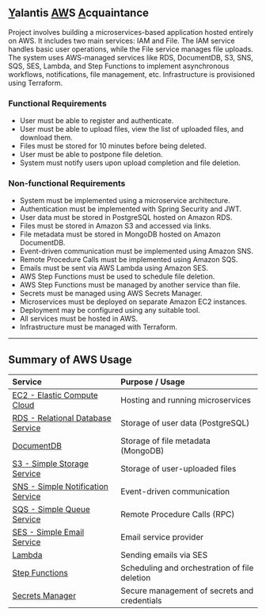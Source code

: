 ## <ins>Y</ins>alantis <ins>AW</ins>S <ins>A</ins>cquaintance

Project involves building a microservices-based application hosted entirely on AWS. It includes two
main services: IAM and File. The IAM service handles basic user operations, while the File service
manages file uploads. The system uses AWS-managed services like RDS, DocumentDB, S3, SNS, SQS, SES,
Lambda, and Step Functions to implement asynchronous workflows, notifications, file management, etc.
Infrastructure is provisioned using Terraform.

### Functional Requirements

- User must be able to register and authenticate.
- User must be able to upload files, view the list of uploaded files, and download them.
- Files must be stored for 10 minutes before being deleted.
- User must be able to postpone file deletion.
- System must notify users upon upload completion and file deletion.

### Non-functional Requirements

- System must be implemented using a microservice architecture.
- Authentication must be implemented with Spring Security and JWT.
- User data must be stored in PostgreSQL hosted on Amazon RDS.
- Files must be stored in Amazon S3 and accessed via links.
- File metadata must be stored in MongoDB hosted on Amazon DocumentDB.
- Event-driven communication must be implemented using Amazon SNS.
- Remote Procedure Calls must be implemented using Amazon SQS.
- Emails must be sent via AWS Lambda using Amazon SES.
- AWS Step Functions must be used to schedule file deletion.
- AWS Step Functions must be managed by another service than file.
- Secrets must be managed using AWS Secrets Manager.
- Microservices must be deployed on separate Amazon EC2 instances.
- Deployment may be configured using any suitable tool.
- All services must be hosted in AWS.
- Infrastructure must be managed with Terraform.

---

## Summary of AWS Usage

| Service                                                          | Purpose / Usage                               |
|:-----------------------------------------------------------------|:----------------------------------------------|
| [EC2 - Elastic Compute Cloud](https://aws.amazon.com/ec2/)       | Hosting and running microservices             |
| [RDS - Relational Database Service](https://aws.amazon.com/rds/) | Storage of user data (PostgreSQL)             |
| [DocumentDB](https://aws.amazon.com/documentdb/)                 | Storage of file metadata (MongoDB)            |
| [S3 - Simple Storage Service](https://aws.amazon.com/s3/)        | Storage of user-uploaded files                |
| [SNS - Simple Notification Service](https://aws.amazon.com/sns/) | Event-driven communication                    |
| [SQS - Simple Queue Service](https://aws.amazon.com/sqs/)        | Remote Procedure Calls (RPC)                  |
| [SES - Simple Email Service](https://aws.amazon.com/ses/)        | Email service provider                        |
| [Lambda](https://aws.amazon.com/lambda/)                         | Sending emails via SES                        |
| [Step Functions](https://aws.amazon.com/step-functions/)         | Scheduling and orchestration of file deletion |
| [Secrets Manager](https://aws.amazon.com/secrets-manager/)       | Secure management of secrets and credentials  |

